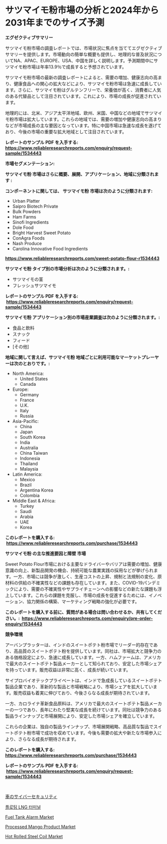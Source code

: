 <p><h1>サツマイモ粉市場の分析と2024年から2031年までのサイズ予測</h1></p><p><strong>エグゼクティブサマリー</strong></p>
<p><p>サツマイモ粉市場の調査レポートでは、市場状況に焦点を当ててエグゼクティブサマリーを提供します。市場動向の簡単な概要も提供し、地理的な普及状況についてNA、APAC、EUROPE、USA、中国を詳しく説明します。予測期間中にサツマイモ粉市場は年率13.9％で成長すると予想されています。</p><p>サツマイモ粉市場の最新の調査レポートによると、需要の増加、健康志向の高まり、健康食品への関心の拡大などにより、サツマイモ粉市場は急速に成長しています。さらに、サツマイモ粉はグルテンフリーで、栄養価が高く、消費者に人気のある代替品として注目されています。これにより、市場の成長が促進されています。</p><p>地理的には、北米、アジア太平洋地域、欧州、米国、中国などの地域でサツマイモ粉市場は拡大しています。これらの地域では、需要の増加や健康志向の高まりなどが市場成長の主な要因となっています。特に中国市場は急速な成長を遂げており、今後の市場の重要な拡大地域として注目されています。</p></p>
<p><strong>レポートのサンプル PDF を入手する: <a href="https://www.reliableresearchreports.com/enquiry/request-sample/1534443">https://www.reliableresearchreports.com/enquiry/request-sample/1534443</a></strong></p>
<p><strong>市場セグメンテーション:</strong></p>
<p><strong> サツマイモ粉 市場はさらに概要、展開、アプリケーション、地域に分類されます :</strong></p>
<p><strong>コンポーネントに関しては、 サツマイモ粉 市場は次のように分類されます: &nbsp;</strong></p>
<p><ul><li>Urban Platter</li><li>Saipro Biotech Private</li><li>Bulk Powders</li><li>Ham Farms</li><li>Sinofi Ingredients</li><li>Dole Food</li><li>Bright Harvest Sweet Potato</li><li>ConAgra Foods</li><li>Nash Produce</li><li>Carolina Innovative Food Ingredients</li></ul></p>
<p><strong><a href="https://www.reliableresearchreports.com/sweet-potato-flour-r1534443">https://www.reliableresearchreports.com/sweet-potato-flour-r1534443</a></strong></p>
<p><strong> サツマイモ粉 タイプ別の市場分析は次のように分類されます。:</strong></p>
<p><ul><li>サツマイモの茎</li><li>フレッシュサツマイモ</li></ul></p>
<p><strong>レポートのサンプル PDF を入手する: &nbsp;<a href="https://www.reliableresearchreports.com/enquiry/request-sample/1534443">https://www.reliableresearchreports.com/enquiry/request-sample/1534443</a></strong></p>
<p><strong> サツマイモ粉 アプリケーション別の市場産業調査は次のように分類されます。:</strong></p>
<p><ul><li>食品と飲料</li><li>スナック</li><li>フィード</li><li>[その他]</li></ul></p>
<p><strong>地域に関して言えば、サツマイモ粉 地域ごとに利用可能なマーケットプレーヤーは次のとおりです。:</strong></p>
<p><ul>
    <li>
        North America:
        <ul>
            <li>United States</li>
            <li>Canada</li>
        </ul>
    </li>
    <li>
        Europe:
        <ul>
            <li>Germany</li>
            <li>France</li>
            <li>U.K.</li>
            <li>Italy</li>
            <li>Russia</li>
        </ul>
    </li>
    <li>
        Asia-Pacific:
        <ul>
            <li>China</li>
            <li>Japan</li>
            <li>South Korea</li>
            <li>India</li>
            <li>Australia</li>
            <li>China Taiwan</li>
            <li>Indonesia</li>
            <li>Thailand</li>
            <li>Malaysia</li>
        </ul>
    </li>
    <li>
        Latin America:
        <ul>
            <li>Mexico</li>
            <li>Brazil</li>
            <li>Argentina Korea</li>
            <li>Colombia</li>
        </ul>
    </li>
    <li>
        Middle East & Africa:
        <ul>
            <li>Turkey</li>
            <li>Saudi</li>
            <li>Arabia</li>
            <li>UAE</li>
            <li>Korea</li>
        </ul>
    </li>
    </ul></p>
<p><strong>このレポートを購入する: &nbsp;<a href="https://www.reliableresearchreports.com/purchase/1534443">https://www.reliableresearchreports.com/purchase/1534443</a></strong></p>
<p><strong>サツマイモ粉 の主な推進要因と障壁 市場</strong></p>
<p><p>Sweet Potato Flour市場における主要なドライバーやバリアは需要の増加、健康意識の向上、新製品開発の機会、持続可能な農業実践の採用などが挙げられます。一方、市場には競争が激しく、生産コストの上昇、規制と法規制の変化、原材料の供給の不確実性などの課題も存在しています。また、COVID-19パンデミックにより、需要の不確実性やサプライチェーンへの影響などの新たな課題も浮上しています。これらの課題を克服し、市場の成長を促進するためには、イノベーション、協力関係の構築、マーケティング戦略の強化が必要です。</p></p>
<p><strong>このレポートを購入する前に、質問がある場合は問い合わせるか、共有してください。:&nbsp; <a href="https://www.reliableresearchreports.com/enquiry/pre-order-enquiry/1534443">https://www.reliableresearchreports.com/enquiry/pre-order-enquiry/1534443</a></strong></p>
<p><strong>競争環境</strong></p>
<p><p>アーバンプラッターは、インドのスイートポテト粉市場でリーダー的存在であり、高品質のスイートポテト粉を提供しています。同社は、市場拡大と競争力のある価格設定により、急速に成長しています。一方、ハムファームは、アメリカで最大のスイートポテト製品メーカーとして知られており、安定した市場シェアを持っています。販売収益は非常に高く、成長が続いています。</p><p>サイプロバイオテックプライベートは、インドで急成長しているスイートポテト製品企業であり、革新的な製品と市場戦略により、市場シェアを拡大しています。販売収益も着実に伸びており、今後さらなる成長が期待されています。</p><p>一方、カロライナ革新食品原料は、アメリカで最大のスイートポテト製品メーカーの一つであり、長年にわたり堅実な成長を続けています。同社は競争力のある製品ラインナップと市場展開により、安定した市場シェアを確立しています。</p><p>これらの企業は、独自の製品ラインナップ、市場展開戦略、高品質な製品でスイートポテト粉市場で成功を収めています。今後も需要の拡大や新たな市場参入により、さらなる成長が期待されます。</p></p>
<p><strong>このレポートを購入する: &nbsp; <a href="https://www.reliableresearchreports.com/purchase/1534443">https://www.reliableresearchreports.com/purchase/1534443</a></strong></p>
<p><strong>レポートのサンプル PDF を入手する: &nbsp;<a href="https://www.reliableresearchreports.com/enquiry/request-sample/1534443">https://www.reliableresearchreports.com/enquiry/request-sample/1534443</a></strong><strong></strong></p>
<p>&nbsp;</p>
<p><p><a href="https://medium.com/@verniebarton2023/%E8%BB%8A%E3%81%AE%E3%82%B5%E3%82%A4%E3%83%90%E3%83%BC%E3%82%BB%E3%82%AD%E3%83%A5%E3%83%AA%E3%83%86%E3%82%A3%E5%B8%82%E5%A0%B4%E3%83%AC%E3%83%9D%E3%83%BC%E3%83%88%E3%81%AF-%E3%81%93%E3%81%AE%E5%B8%82%E5%A0%B4%E3%81%AE%E6%9C%80%E6%96%B0%E3%81%AE%E3%83%88%E3%83%AC%E3%83%B3%E3%83%89%E3%81%A8%E6%88%90%E9%95%B7%E6%A9%9F%E4%BC%9A%E3%82%92%E6%98%8E%E3%82%89%E3%81%8B%E3%81%AB%E3%81%97%E3%81%A6%E3%81%84%E3%81%BE%E3%81%99-dbb267d6dafc">車のサイバーセキュリティ</a></p><p><a href="https://medium.com/@kalimetz2023/%EB%B6%80%EC%9C%A0%EC%8B%9D-lng-%ED%84%B0%EB%AF%B8%EB%84%90-%EC%8B%9C%EC%9E%A5-%EA%B7%9C%EB%AA%A8-cagr-%ED%8A%B8%EB%A0%8C%EB%93%9C-2024-2030-5b81c5c7182d">플로팅 LNG 터미널</a></p><p><a href="https://view.publitas.com/reportprime-1/fuel-tank-alarm-market-research-report-provides-critical-insights-that-can-help-shape-business-development-and-investment-strategies/">Fuel Tank Alarm Market</a></p><p><a href="https://github.com/dimitrishawkinswaynenp91rgz/Market-Research-Report-List-2/blob/main/processed-mango-product-market.md">Processed Mango Product Market</a></p><p><a href="https://issuu.com/reportprime-2/docs/hot-rolled-steel-coil-market-size-2030.pptx">Hot Rolled Steel Coil Market</a></p></p>